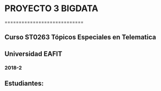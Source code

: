# PROYECTO 3 BIGDATA
============================
## Curso ST0263 Tópicos Especiales en Telematica
## Universidad EAFIT
### 2018-2

## Estudiantes:


